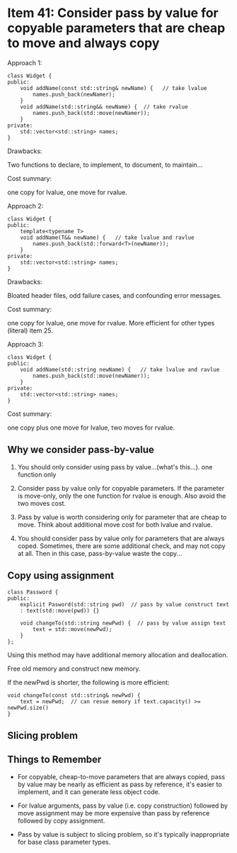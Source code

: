 # Item 41: Consider pass by value for copyable parameters that are cheap to move and always copy

Approach 1:

    class Widget {
    public:
        void addName(const std::string& newName) {   // take lvalue
            names.push_back(newNamer);
        }
        void addName(std::string&& newName) {  // take rvalue
            names.push_back(std::move(newNamer));
        }
    private:
        std::vector<std::string> names;
    }

Drawbacks:

Two functions to declare, to implement, to document, to maintain...

Cost summary:

one copy for lvalue, one move for rvalue.
    
Approach 2:

    class Widget {
    public:
        template<typename T>
        void addName(T&& newName) {   // take lvalue and ravlue
            names.push_back(std::forward<T>(newNamer));
        }
    private:
        std::vector<std::string> names;
    }

Drawbacks:

Bloated header files, odd failure cases, and confounding error messages.

Cost summary:

one copy for lvalue, one move for rvalue.
More efficient for other types (literal) item 25.

Approach 3:

    class Widget {
    public:
        void addName(std::string newName) {   // take lvalue and ravlue
            names.push_back(std::move(newNamer));
        }
    private:
        std::vector<std::string> names;
    }

Cost summary:

one copy plus one move for lvalue, two moves for rvalue.

## Why we consider pass-by-value

1. You should only consider using pass by value...(what's this...). one function only

2. Consider pass by value only for copyable parameters. If the parameter is move-only, only the one
function for rvalue is enough. Also avoid the two moves cost.

3. Pass by value is worth considering only for parameter that are cheap to move. Think about additional 
move cost for both lvalue and rvalue.

4. You should consider pass by value only for parameters that are always coped. Sometimes, there are some
additional check, and may not copy at all. Then in this case, pass-by-value waste the copy...

## Copy using assignment

    class Password {
    public:
        explicit Pasword(std::string pwd)  // pass by value construct text
        : text(std::move(pwd)) {}

        void changeTo(std::string newPwd) {  // pass by value assign text
            text = std::move(newPwd);
        }
    };

Using this method may have additional memory allocation and deallocation.

Free old memory and construct new memory.

If the newPwd is shorter, the following is more efficient:

    void changeTo(const std::string& newPwd) {
        text = newPwd;  // can resue memory if text.capacity() >= newPwd.size()
    }

## Slicing problem

## Things to Remember

* For copyable, cheap-to-move parameters that are always copied, pass by value may be nearly 
as efficient as pass by reference, it's easier to implement, and it can generate less object code.

* For lvalue arguments, pass by value (i.e. copy construction) followed by move assignment may be 
more expensive than pass by reference followed by copy assignment.

* Pass by value is subject to slicing problem, so it's typically inappropriate for base class parameter types.
